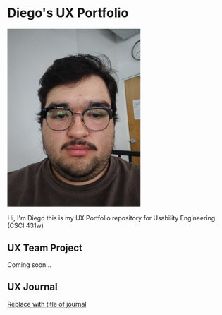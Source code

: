 # Diego's UX Portfolio

<img src = "github_picture.jpg" width = "60%" >

Hi, I'm Diego this is my UX Portfolio repository for Usability Engineering (CSCI 431w)

## UX Team Project

Coming soon...

## UX Journal

[Replace with title of journal](journal/)
